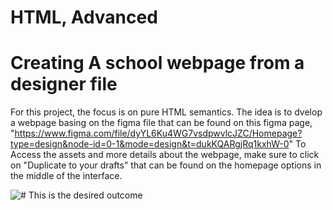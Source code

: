 # HTML, Advanced

# Creating A school webpage from a designer file

For this project, the focus is on pure HTML semantics. The idea is to dvelop a webpage basing on the figma file that can be found on this figma page, "https://www.figma.com/file/dyYL6Ku4WG7vsdpwvlcJZC/Homepage?type=design&node-id=0-1&mode=design&t=dukKQARgjRq1kxhW-0" To Access the assets and more details about the webpage, make sure to click on  "Duplicate to your drafts" that can be found on the homepage options in the middle of the interface.

![# This is the desired outcome](images/Desired%20Outcome.png)